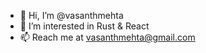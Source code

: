 - 👋 Hi, I’m @vasanthmehta
- 👀 I’m interested in Rust & React
- 📫 Reach me at vasanthmehta@gmail.com

<!---
vasanthmehta/vasanthmehta is a ✨ special ✨ repository because its `README.md` (this file) appears on your GitHub profile.
You can click the Preview link to take a look at your changes.
--->
